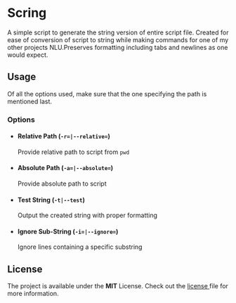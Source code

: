 # Scring
A simple script to generate the string version of entire script file. Created for ease of conversion of script to string while making commands for one of my other projects NLU.Preserves formatting including tabs and newlines as one would expect.

## Usage
Of all the options used, make sure that the one specifying the path is mentioned last.

### Options

- #### Relative Path (`-r=|--relative=`)
  Provide relative path to script from `pwd`
- #### Absolute Path (`-a=|--absolute=`)
  Provide absolute path to script
- #### Test String (`-t|--test`)
  Output the created string with proper formatting
- ####  Ignore Sub-String (`-i=|--ignore=`)
  Ignore lines containing a specific substring

## License
 The project is available under the **MIT** License. Check out the [license ](https://github.com/vedantpuri/script-stash/blob/master/LICENSE.md) file for more information.
